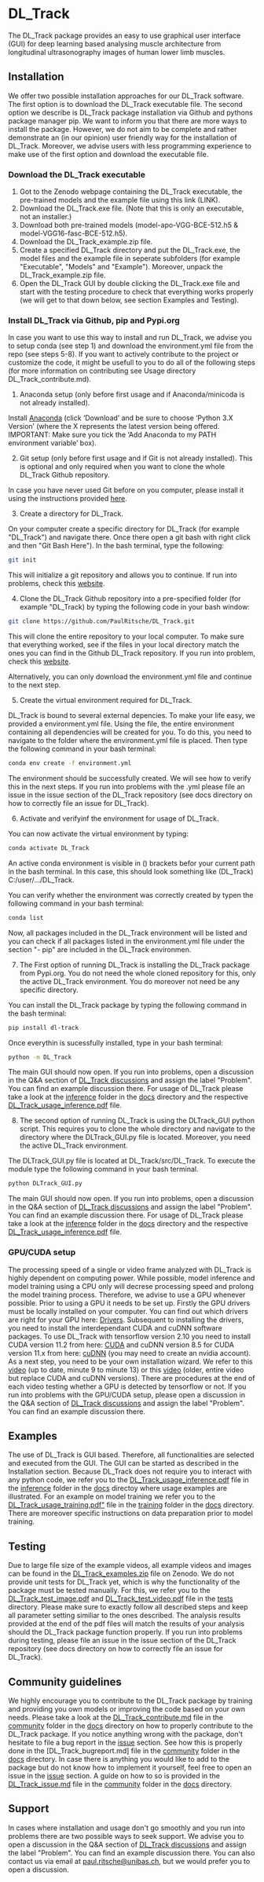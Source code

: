 # DL_Track

The DL_Track package provides an easy to use graphical user interface (GUI) for deep learning based analysing muscle architecture from longitudinal ultrasonography images of human lower limb muscles.

## Installation

We offer two possible installation approaches for our DL_Track software. The first option is to download the DL_Track executable file. The second option we describe is DL_Track package installation via Github and pythons package manager pip. We want to inform you that there are more ways to install the package. However, we do not aim to be complete and rather demonstrate an (in our opinion) user friendly way for the installation of DL_Track. Moreover, we advise users with less programming experience to make use of the first option and download the executable file.

### Download the DL_Track executable

1. Got to the Zenodo webpage containing the DL_Track executable, the pre-trained models and the example file using this link (LINK).
2. Download the DL_Track.exe file. (Note that this is only an executable, not an installer.)
3. Download both pre-trained models (model-apo-VGG-BCE-512.h5 & model-VGG16-fasc-BCE-512.h5).
4. Download the DL_Track_example.zip file.
5. Create a specified DL_Track directory and put the DL_Track.exe, the model files and the example file in seperate subfolders (for example "Executable", "Models" and "Example"). Moreover, unpack the DL_Track_example.zip file.
6. Open the DL_Track GUI by double clicking the DL_Track.exe file and start with the testing procedure to check that everything works properly (we will get to that down below, see section Examples and Testing).

### Install DL_Track via Github, pip and Pypi.org

In case you want to use this way to install and run DL_Track, we advise you to setup conda (see step 1) and download the environment.yml file from the repo (see steps 5-8). If you want to actively contribute to the project or customize the code, it might be usefull to you to do all of the following steps (for more information on contributing see Usage directory DL_Track_contribute.md).

1. Anaconda setup (only before first usage and if Anaconda/minicoda is not already installed).

Install [Anaconda](https://www.anaconda.com/distribution/) (click ‘Download’ and be sure to choose ‘Python 3.X Version’ (where the X represents the latest version being offered. IMPORTANT: Make sure you tick the ‘Add Anaconda to my PATH environment variable’ box).

2. Git setup (only before first usage and if Git is not already installed). This is optional and only required when you want to clone the whole DL_Track Github repository.

In case you have never used Git before on you computer, please install it using the instructions provided [here](https://git-scm.com/download).

3. Create a directory for DL_Track.

On your computer create a specific directory for DL_Track (for example "DL_Track") and navigate there. Once there open a git bash with right click and then "Git Bash Here"). In the bash terminal, type the following:
```sh
git init
```
This will initialize a git repository and allows you to continue. If run into problems, check this [website](https://git-scm.com/book/en/v2/Git-Basics-Getting-a-Git-Repository).

4. Clone the DL_Track Github repository into a pre-specified folder (for example "DL_Track) by typing the following code in your bash window:

```sh
git clone https://github.com/PaulRitsche/DL_Track.git
```
This will clone the entire repository to your local computer. To make sure that everything worked, see if the files in your local directory match the ones you can find in the Github DL_Track repository. If you run into problem, check this [website](https://git-scm.com/book/en/v2/Git-Basics-Getting-a-Git-Repository).

Alternatively, you can only download the environment.yml file and continue to the next step.

5. Create the virtual environment required for DL_Track.

DL_Track is bound to several external depencies. To make your life easy, we provided a environment.yml file. Using the file, the entire environment containing all dependencies will be created for you. To do this, you need to navigate to the folder where the environment.yml file is placed. Then type the following command in your bash terminal:

```sh
conda env create -f environment.yml
```
The environment should be successfully created. We will see how to verify this in the next steps. If you run into problems with the .yml please file an issue in the issue section of the DL_Track repository (see docs directory on how to correctly file an issue for DL_Track).

6. Activate and verifyinf the environment for usage of DL_Track.

You can now activate the virtual environment by typing:

```sh
conda activate DL_Track
```
An active conda environment is visible in () brackets befor your current path in the bash terminal. In this case, this should look something like (DL_Track) C:/user/.../DL_Track.

You can verify whether the environment was correctly created by typen the following command in your bash terminal:
```sh
conda list
```
Now, all packages included in the DL_Track environment will be listed and you can check if all packages listed in the environment.yml file under the section "- pip" are included in the DL_Track environmen.

7. The First option of running DL_Track is installing the DL_Track package from Pypi.org. You do not need the whole cloned repository for this, only the active DL_Track environment. You do moreover not need be any specific directory.

You can install the DL_Track package by typing the following command in the bash terminal:
```sh
pip install dl-track
```
Once everythin is sucessfully installed, type in your bash terminal:
```sh
python -m DL_Track
```
The main GUI should now open. If you run into problems, open a discussion in the Q&A section of [DL_Track discussions](https://github.com/PaulRitsche/DLTrack_US/discussions/categories/q-a) and assign the label "Problem". You can find an example discussion there. For usage of DL_Track please take a look at the [inference]() folder in the [docs]() directory and the respective [DL_Track_usage_inference.pdf]() file.

8. The second option of running DL_Track is using the DLTrack_GUI python script. This requires you to clone the whole directory and navigate to the directory where the DLTrack_GUI.py file is located. Moreover, you need the active DL_Track environment.

The DLTrack_GUI.py file is located at DL_Track/src/DL_Track. To execute the module type the following command in your bash terminal.
```sh
python DLTrack_GUI.py
```
The main GUI should now open. If you run into problems, open a discussion in the Q&A section of [DL_Track discussions](https://github.com/PaulRitsche/DLTrack_US/discussions/categories/q-a) and assign the label "Problem". You can find an example discussion there. For usage of DL_Track please take a look at the [inference]() folder in the [docs]() directory and the respective [DL_Track_usage_inference.pdf]() file.


### GPU/CUDA setup

The processing speed of a single or video frame analyzed with DL_Track is highly dependent on computing power. While possible, model inference and model training using a CPU only will decrese processing speed and prolong the model training process. Therefore, we advise to use a GPU whenever possible. Prior to using a GPU it needs to be set up. Firstly the GPU drivers must be locally installed on your computer. You can find out which drivers are right for your GPU here: [Drivers](https://www.nvidia.com/Download/index.aspx?lang=en-us). Subsequent to installing the drivers, you need to install the interdependant CUDA and cuDNN software packages. To use DL_Track with tensorflow version 2.10 you need to install CUDA version 11.2 from here: [CUDA](https://developer.nvidia.com/cuda-11.2.0-download-archive) and cuDNN version 8.5 for CUDA version 11.x from here: [cuDNN](https://developer.nvidia.com/rdp/cudnn-archive) (you may need to create an nvidia account). As a next step, you need to be your own installation wizard. We refer to this [video](https://www.youtube.com/watch?v=OEFKlRSd8Ic) (up to date, minute 9 to minute 13) or this [video](https://www.youtube.com/watch?v=IubEtS2JAiY&list=PLZbbT5o_s2xrwRnXk_yCPtnqqo4_u2YGL&index=2) (older, entire video but replace CUDA and cuDNN versions). There are procedures at the end of each video testing whether a GPU is detected by tensorflow or not. If you run into problems with the GPU/CUDA setup, please open a discussion in the Q&A section of [DL_Track discussions](https://github.com/PaulRitsche/DLTrack_US/discussions/categories/q-a) and assign the label "Problem". You can find an example discussion there.

## Examples

The use of DL_Track is GUI based. Therefore, all functionalities are selected and executed from the GUI. The GUI can be started as described in the Installation section. Because DL_Track does not require you to interact with any python code, we refer you to the [DL_Track_usage_inference.pdf]() file in the [inference]() folder in the [docs]() directoy where usage examples are illustrated. For an example on model training we refer you to the [DL_Track_usage_training.pdf"]() file in the [training]() folder in the [docs]() directory. There are moreover specific instructions on data preparation prior to model training.


## Testing

Due to large file size of the example videos, all example videos and images can be found in the [DL_Track_examples.zip]() file on Zenodo. We do not provide unit tests for DL_Track yet, which is why the functionality of the package must be tested manually. For this, we refer you to the [DL_Track_test_image.pdf]() and [DL_Track_test_video.pdf]() file in the [tests]() directory. Please make sure to exactly follow all described steps and keep all parameter setting similiar to the ones described. The analysis results provided at the end of the pdf files will match the results of your analysis should the DL_Track package function properly. If you run into problems during testing, please file an issue in the issue section of the DL_Track repository (see docs directory on how to correctly file an issue for DL_Track).

## Community guidelines

We highly encourage you to contribute to the DL_Track package by training and providing you own models or improving the code based on your own needs. Please take a look at the [DL_Track_contribute.md]() file in the [community]() folder in the [docs]() directory on how to properly contribute to the DL_Track package. If you notice anything wrong with the package, don't hesitate to file a bug report in the [issue]() section. See how this is properly done in the [DL_Track_bugreport.md] file in the [community]() folder in the [docs]() directory. In case there is anything you would like to add to the package but do not know how to implement it yourself, feel free to open an issue in the [issue]() section. A guide on how to so is provided in the [DL_Track_issue.md]() file in the [community]() folder in the [docs]() directory.

## Support
In cases where installation and usage don't go smoothly and you run into problems there are two possible ways to seek support. We advise you to open a discussion in the Q&A section of [DL_Track discussions](https://github.com/PaulRitsche/DLTrack_US/discussions/categories/q-a) and assign the label "Problem". You can find an example discussion there. You can also contact us via email at paul.ritsche@unibas.ch, but we would prefer you to open a discussion.
